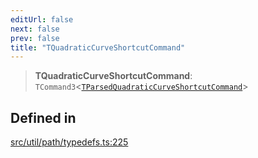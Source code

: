 ```yaml
---
editUrl: false
next: false
prev: false
title: "TQuadraticCurveShortcutCommand"
---
```


> **TQuadraticCurveShortcutCommand**: `TCommand3`\<[`TParsedQuadraticCurveShortcutCommand`](/api/namespaces/util/type-aliases/tparsedquadraticcurveshortcutcommand/)\>

## Defined in

[src/util/path/typedefs.ts:225](https://github.com/fabricjs/fabric.js/blob/c093e29e73123dafcfa091ff4d5e04e690bb796e/src/util/path/typedefs.ts#L225)
